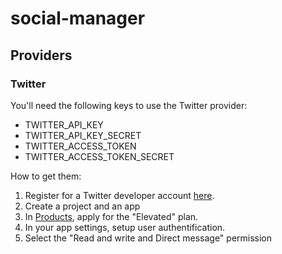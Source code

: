 # social-manager

## Providers

### Twitter

You'll need the following keys to use the Twitter provider:

- TWITTER_API_KEY
- TWITTER_API_KEY_SECRET
- TWITTER_ACCESS_TOKEN
- TWITTER_ACCESS_TOKEN_SECRET

How to get them:

1. Register for a Twitter developer account [here](https://developer.twitter.com/en/apps).
2. Create a project and an app
3. In [Products](https://developer.twitter.com/en/portal/products), apply for the "Elevated" plan.
4. In your app settings, setup user authentification.
5. Select the "Read and write and Direct message" permission
